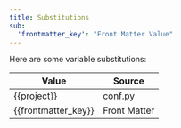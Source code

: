 ```yaml
---
title: Substitutions
sub:
  'frontmatter_key': "Front Matter Value"
---
```


Here are some variable substitutions:

| Value               | Source       |
| ------------------- | ------------ |
| {{project}}         | conf.py      |
| {{frontmatter_key}} | Front Matter |